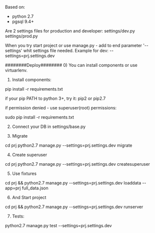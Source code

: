 Based on:
- python 2.7
- pgsql 9.4+

Are 2 settings files for production and developer:
settings/dev.py
settings/prod.py

When you try start project or use manage.py - add to end parameter '--settings' whit settings file needed.
Example for dev:
  --settings=prj.settings.dev 

########Deploy########
0) You can install components or use virtuarlenv.
1) Install components:
  
  pip install -r requirements.txt

if your pip PATH to python 3+, try it:
  pip2 or pip2.7

if permission denied - use superuser(root) permissions:

  sudo pip install -r requirements.txt

2) Connect your DB in settings/base.py

3) Migrate
  
  cd prj
  python2.7 manage.py --settings=prj.settings.dev  migrate

4) Create superuser
  
  cd prj
  python2.7 manage.py --settings=prj.settings.dev  createsuperuser
  
5) Use fixtures

  cd prj && python2.7 manage.py --settings=prj.settings.dev loaddata --app=prj full_data.json
  
6) And Start project

  cd prj && python2.7 manage.py --settings=prj.settings.dev runserver
  
7) Tests:

  python2.7 manage.py test --settings=prj.settings.dev
